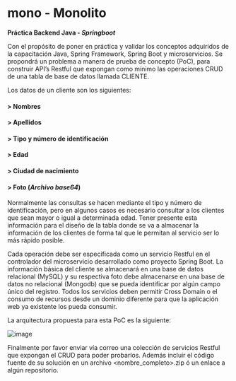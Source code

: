 # mono - Monolito

**Práctica Backend Java - _Springboot_**

Con el propósito de poner en práctica y validar los conceptos adquiridos de la capacitación Java, Spring Framework, Spring Boot y microservicios. Se propondrá un problema a manera de prueba de concepto (PoC), para construir API’s Restful que expongan como mínimo las operaciones CRUD de una tabla de base de datos llamada CLIENTE.

Los datos de un cliente son los siguientes:

#### > Nombres
#### > Apellidos
#### > Tipo y número de identificación
#### > Edad
#### > Ciudad de nacimiento
#### > Foto (_Archivo base64_) 

Normalmente las consultas se hacen mediante el tipo y número de identificación, pero en algunos casos es necesario consultar a los clientes que sean mayor o igual a determinada edad. Tener presente esta información para el diseño de la tabla donde se va a almacenar la información de los clientes de forma tal que le permitan al servicio ser lo más rápido posible. 

Cada operación debe ser especificada como un servicio Restful en el controlador del microservicio desarrollado como proyecto Spring Boot. La información básica del cliente se almacenará en una base de datos relacional (MySQL) y su respectiva foto debe almacenarse en una base de datos no relacional (Mongodb) que se pueda identificar por algún campo único del registro. Todos los servicios deben permitir Cross Domain o el consumo de recursos desde un dominio diferente para que la aplicación web ya existente los pueda consumir. 

La arquitectura propuesta para esta PoC es la siguiente:

![image](https://user-images.githubusercontent.com/50142973/159829569-f50e5461-7780-49df-a8d0-82881ced0f1c.png)

Finalmente por favor enviar vía correo una colección de servicios Restful que expongan el CRUD para poder probarlos. Además incluir el código fuente de su solución en un archivo <nombre_completo>.zip ó un enlace a algún repositorio.
